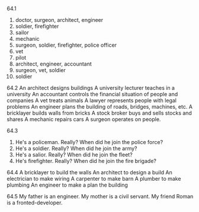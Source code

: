 64.1
  1. doctor, surgeon, architect, engineer
  2. soldier, firefighter
  3. sailor
  4. mechanic
  5. surgeon, soldier, firefighter, police officer
  6. vet
  7. pilot
  8. architect, engineer, accountant
  9. surgeon, vet, soldier
  10. soldier

64.2
  An architect designs buildings
  A university lecturer teaches in a university
  An accountant controls the financial situation of people and companies
  A vet treats animals
  A lawyer represents people with legal problems 
  An engineer plans the building of roads, bridges, machines, etc.
  A bricklayer builds walls from bricks
  A stock broker buys and sells stocks and shares
  A mechanic repairs cars
  A surgeon operates on people.

64.3
  1. He's a policeman.
    Really? When did he join the police force?
  2. He's a soldier.
    Really? When did he join the army?
  3. He's a salior.
    Really? When did he join the fleet?
  4. He's firefighter.
    Really? When did he join the fire brigade?

64.4
  A bricklayer to build the walls
  An architect to design a build
  An electrician to make wiring
  A carpenter to make barn
  A plumber to make plumbing
  An engineer to make a plan the building

64.5
  My father is an engineer.
  My mother is a civil servant.
  My friend Roman is a fronted-developer.
  